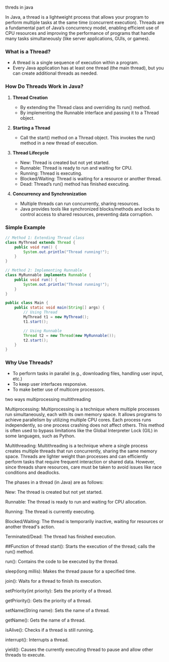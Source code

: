 threds in java

In Java, a thread is a lightweight process that allows your program to perform multiple tasks at the same time (concurrent execution). Threads are a fundamental part of Java’s concurrency model, enabling efficient use of CPU resources and improving the performance of programs that handle many tasks simultaneously (like server applications, GUIs, or games).

### What is a Thread?
- A thread is a single sequence of execution within a program.
- Every Java application has at least one thread (the main thread), but you can create additional threads as needed.

### How Do Threads Work in Java?
1. **Thread Creation**
   - By extending the Thread class and overriding its run() method.
   - By implementing the Runnable interface and passing it to a Thread object.

2. **Starting a Thread**
   - Call the start() method on a Thread object. This invokes the run() method in a new thread of execution.

3. **Thread Lifecycle**
   - New: Thread is created but not yet started.
   - Runnable: Thread is ready to run and waiting for CPU.
   - Running: Thread is executing.
   - Blocked/Waiting: Thread is waiting for a resource or another thread.
   - Dead: Thread’s run() method has finished executing.

4. **Concurrency and Synchronization**
   - Multiple threads can run concurrently, sharing resources.
   - Java provides tools like synchronized blocks/methods and locks to control access to shared resources, preventing data corruption.

### Simple Example

```java
// Method 1: Extending Thread class
class MyThread extends Thread {
    public void run() {
        System.out.println("Thread running!");
    }
}

// Method 2: Implementing Runnable
class MyRunnable implements Runnable {
    public void run() {
        System.out.println("Thread running!");
    }
}

public class Main {
    public static void main(String[] args) {
        // Using Thread
        MyThread t1 = new MyThread();
        t1.start();

        // Using Runnable
        Thread t2 = new Thread(new MyRunnable());
        t2.start();
    }
}
```

### Why Use Threads?
- To perform tasks in parallel (e.g., downloading files, handling user input, etc.)
- To keep user interfaces responsive.
- To make better use of multicore processors.

two ways
 multiprocessing
 multithreading

 Multiprocessing:
Multiprocessing is a technique where multiple processes run simultaneously, each with its own memory space. It allows programs to achieve parallelism by utilizing multiple CPU cores. Each process runs independently, so one process crashing does not affect others. This method is often used to bypass limitations like the Global Interpreter Lock (GIL) in some languages, such as Python.

Multithreading:
Multithreading is a technique where a single process creates multiple threads that run concurrently, sharing the same memory space. Threads are lighter weight than processes and can efficiently perform tasks that require frequent interaction or shared data. However, since threads share resources, care must be taken to avoid issues like race conditions and deadlocks.
   
The phases in a thread (in Java) are as follows:

New: The thread is created but not yet started.

Runnable: The thread is ready to run and waiting for CPU allocation.


Running: The thread is currently executing.

Blocked/Waiting: The thread is temporarily inactive, waiting for resources or another thread's action.


Terminated/Dead: The thread has finished execution.


##Function of thread
start(): Starts the execution of the thread; calls the run() method.

run(): Contains the code to be executed by the thread.

sleep(long millis): Makes the thread pause for a specified time.

join(): Waits for a thread to finish its execution.

setPriority(int priority): Sets the priority of a thread.


getPriority(): Gets the priority of a thread.

setName(String name): Sets the name of a thread.

getName(): Gets the name of a thread.

isAlive(): Checks if a thread is still running.

interrupt(): Interrupts a thread.

yield(): Causes the currently executing thread to pause and allow other threads to execute.
